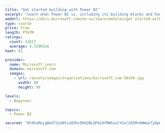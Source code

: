 ```yaml
---
title: "Get started building with Power BI"
excerpt: "Learn what Power BI is, including its building blocks and how they work together."
webUrl: https://docs.microsoft.com/en-us/learn/modules/get-started-with-power-bi/
type: course
price: Free
length: PT47M
ratings:
  count: 12817
  average: 4.7290316
heat: 81

provider:
  name: Microsoft Learn
  domain: microsoft.com
  images:
    - url: /assets/images/organizations/microsoft.com-50x50.jpg
      width: 50
      height: 50

levels:
  - Beginner

topics:
  - Power BI

secured: "HtdhaMojgBwVT2ykNts283hcD692NLQF0iOfRWhiolYGzCC65M+OWWoe7y8pWLivMN/86vb2A+QOHpDiOUHDzLztERe36oohEW5bF7+z5F0EiPFwt+U54G5iOVjy3IM7a48U4XcPNpLc+IsiyKsXqq4aO42Kx5Cy/Xz1XIb3C7Msnj7ZakxA4uUc5HG2+dtl3dQQxeVcuN16BQqSu5xowgafXwidBe6SZft1sBeJOFeZocBGRK73fNJmRIIVMJgF115lvVv8IiQIfup4M1OQqIpGmJItEn4XpaSYViLAdrZD4yq23nmre8F1uflXD0x+sg0EeOGmbBru7mrClr8evmq0nb5FqvAk4+p+smNjMYJxSqfhVzJLRZRe9ttzA5nWmTjAJlgpZ3Mz+xsILlnfKw==;yairGIA3Ho9gadS1X1WgfA=="
---
```


